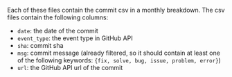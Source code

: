 Each of these files contain the commit csv in a monthly breakdown. 
The csv files contain the following columns:

 - `date`: the date of the commit
 - `event_type`: the event type in GitHub API
 - `sha`: commit sha
 - `msg`: commit message (already filtered, so it should contain at least one of the following keywords: `{fix, solve, bug, issue, problem, error}`)
 - `url`: the GitHub API url of the commit 
